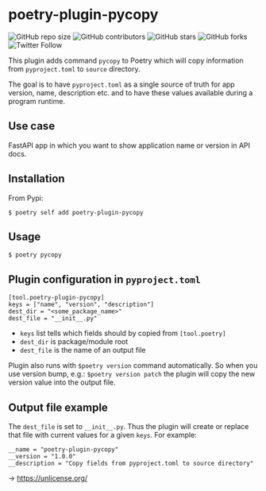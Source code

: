 # poetry-plugin-pycopy

<!--- These are examples. See https://shields.io for others or to customize this set of shields. You might want to include dependencies, project status and licence info here --->
![GitHub repo size](https://img.shields.io/github/repo-size/danielfajt/poetry-plugin-pycopy)
![GitHub contributors](https://img.shields.io/github/contributors/danielfajt/poetry-plugin-pycopy)
![GitHub stars](https://img.shields.io/github/stars/danielfajt/poetry-plugin-pycopy?style=social)
![GitHub forks](https://img.shields.io/github/forks/danielfajt/poetry-plugin-pycopy?style=social)
![Twitter Follow](https://img.shields.io/twitter/follow/danielfajt?style=social)

This plugin adds command `pycopy` to Poetry which will copy information from `pyproject.toml` to `source` directory. 

The goal is to have `pyproject.toml` as a single source of truth for app version, name, description etc. and to have these values available during a program runtime.

## Use case
FastAPI app in which you want to show application name or version in API docs.


## Installation

From Pypi:
```
$ poetry self add poetry-plugin-pycopy
```

## Usage

```
$ poetry pycopy
```

## Plugin configuration in `pyproject.toml`

```
[tool.poetry-plugin-pycopy]
keys = ["name", "version", "description"]
dest_dir = "<some_package_name>"
dest_file = "__init__.py"
```
- `keys` list tells which fields should by copied from `[tool.poetry]`
- `dest_dir` is package/module root
- `dest_file` is the name of an output file

Plugin also runs with `$poetry version` command automatically. So when you use version bump, e.g.: `$poetry version patch` the plugin will copy the new version value into the output file.

## Output file example
The `dest_file` is set to `__init__.py`. Thus the plugin will create or replace that file with current values for a given `keys`. For example:

```
__name = "poetry-plugin-pycopy"
__version = "1.0.0"
__description = "Copy fields from pyproject.toml to source directory"

```

-> https://unlicense.org/